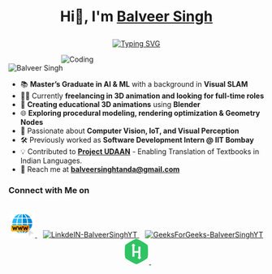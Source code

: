 # <p align="center">Hi👋, I'm [Balveer Singh](https://www.linkedin.com/in/BalveerSinghYT/)</p>

<p align="center">
 <a href="https://git.io/typing-svg"><img src="https://readme-typing-svg.herokuapp.com?font=Fira+Code&size=18&pause=1000&color=4BF713&background=040000&center=true&vCenter=true&width=435&lines=3D+Animation+%26+Blender+Enthusiast+%f0%9f%a7%a8;Background+in+AI%2C+ML+%26+Visual+SLAM+%f0%9f%93%9a%f0%9f%94%8d" alt="Typing SVG" /></a>
</p>

<img align="right" alt="Coding" width="400" src="https://media.tenor.com/2fXbn6Xtt0UAAAAC/software-software-development.gif">

<p align="left"> <img src="https://komarev.com/ghpvc/?username=BalveerSinghYT&label=Profile%20views&color=dc143c&style=flat" alt="Balveer Singh" /> </p>

- 📚 **Master’s Graduate in AI & ML** with a background in **Visual SLAM**
- 👨‍💻 Currently **freelancing in 3D animation and looking for full-time roles**
- 🎨 **Creating educational 3D animations** using **Blender**
- 🌐 **Exploring procedural modeling, rendering optimization & Geometry Nodes**
- 🧐 Passionate about **Computer Vision, IoT, and Visual Perception**
- 🛠️ Previously worked as **Software Development Intern @ IIT Bombay**
- 💡 Contributed to **[Project UDAAN](https://udaanproject.org/)** - Enabling Translation of Textbooks in Indian Languages.
- 💌 Reach me at **balveersinghtanda@gmail.com**
  
<h3>Connect with Me on</h3>
<p align="center">
<br/>
<a href="https://www.balveersingh.in/" target="_blank">
  <img alt="My WebSite" width="50px" src="assets/WWW.png" />
</a>&nbsp;&nbsp;
<a href="https://linkedin.com/in/BalveerSinghYT/" target="_blank">
  <img alt="LinkdeIN-BalveerSinghYT" width="50px" src="https://user-images.githubusercontent.com/57393186/151711211-5c29f763-d28a-4b7a-a741-1f8c0dd2fe0e.png" />
</a>&nbsp;&nbsp;
 
<a href="https://auth.geeksforgeeks.org/user/BalveerSinghYT/" target="_blank">
  <img alt="GeeksForGeeks-BalveerSinghYT" width="50px" src="https://img.icons8.com/color/2x/GeeksforGeeks.png" />
</a>&nbsp;&nbsp;
 
 <a href="https://www.hackerrank.com/balveersinghyt/" target="_blank">
  <img alt="HackerRank - BalveerSinghYT" width="50px" src="assets/hacker_rank.png" />
</a>&nbsp;&nbsp;
</p>

